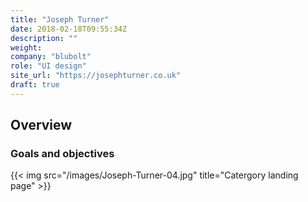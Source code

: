 ```yaml
---
title: "Joseph Turner"
date: 2018-02-18T09:55:34Z
description: ""
weight:
company: "blubolt"
role: "UI design"
site_url: "https://josephturner.co.uk"
draft: true
---
```


## Overview

### Goals and objectives


{{< img src="/images/Joseph-Turner-04.jpg" title="Catergory landing page" >}}